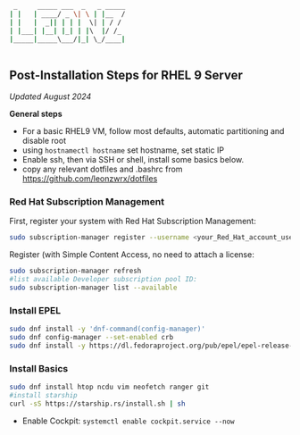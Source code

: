```bash
 _     _____ ___  _   _ _____
| |   | ____/ _ \| \ | |__  /
| |   |  _|| | | |  \| | / / 
| |___| |__| |_| | |\  |/ /_ 
|_____|_____\___/|_| \_/____|
                             
```

## Post-Installation Steps for RHEL 9 Server
*Updated August 2024*

**General steps**
- For a basic RHEL9 VM, follow most defaults, automatic partitioning and disable root
- using `hostnamectl hostname` set hostname, set static IP
- Enable ssh, then via SSH or shell, install some basics below.
- copy any relevant dotfiles and .bashrc from https://github.com/leonzwrx/dotfiles

### Red Hat Subscription Management

First, register your system with Red Hat Subscription Management:

```bash
sudo subscription-manager register --username <your_Red_Hat_account_username> --password <your_Red_Hat_account_password>
```
Register (with Simple Content Access, no need to attach a license:
```bash
sudo subscription-manager refresh
#list available Developer subscription pool ID:
sudo subscription-manager list --available
```

### Install EPEL
```bash
sudo dnf install -y 'dnf-command(config-manager)'
sudo dnf config-manager --set-enabled crb
sudo dnf install -y https://dl.fedoraproject.org/pub/epel/epel-release-latest-9.noarch.rpm
```

### Install Basics
```bash
sudo dnf install htop ncdu vim neofetch ranger git
#install starship
curl -sS https://starship.rs/install.sh | sh
```

- Enable Cockpit:
`systemctl enable cockpit.service --now`
